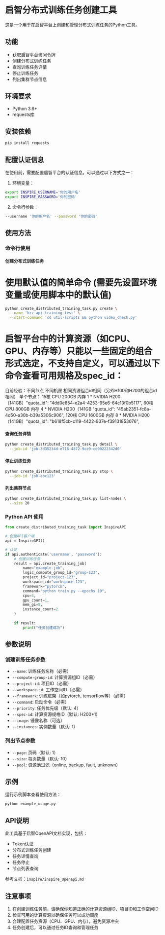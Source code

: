 # 启智分布式训练任务创建工具

这是一个用于在启智平台上创建和管理分布式训练任务的Python工具。

## 功能

- 获取启智平台访问令牌
- 创建分布式训练任务
- 查询训练任务详情
- 停止训练任务
- 列出集群节点信息

## 环境要求

- Python 3.6+
- requests库

## 安装依赖

```bash
pip install requests
```

## 配置认证信息

在使用前，需要配置启智平台的认证信息。可以通过以下方式之一：

1. 环境变量：
```bash
export INSPIRE_USERNAME='你的用户名'
export INSPIRE_PASSWORD='你的密码'
```

2. 命令行参数：
```bash
--username '你的用户名' --password '你的密码'
```

## 使用方法

### 命令行使用

#### 创建分布式训练任务

# 使用默认值的简单命令 (需要先设置环境变量或使用脚本中的默认值)
```bash
python create_distributed_training_task.py create \
  --name 'hzz-api-training-test' \
  --start-command 'cd util-scripts && python video_check.py'
```

# 启智平台中的计算资源（如CPU、GPU、内存等）只能以一些固定的组合形式选定，不支持自定义，可以通过以下命令查看可用规格及spec_id：
目前经验：不同节点 不同机房 相同资源组合id相同（另外H100和H200的组合id相同）
单个节点：
15核 CPU 200GB 内存 1 * NVIDIA H200（141GB）"quota_id": "4dd0e854-e2a4-4253-95e6-64c13f0b5117",
60核 CPU 800GB 内存 4 * NVIDIA H200（141GB "quota_id": "45ab2351-fc8a-4d50-a30b-b39a5306c906",
120核 CPU 1600GB 内存 8 * NVIDIA H200（141GB）"quota_id": "b618f5cb-c119-4422-937e-f39131853076",


#### 查询任务详情
```bash
python create_distributed_training_task.py detail \
  --job-id 'job-3d35234d-e716-4872-9ce9-ce00222342d0'
```

#### 停止训练任务
```bash
python create_distributed_training_task.py stop \
  --job-id 'job-abc123'
```

#### 列出集群节点
```bash
python create_distributed_training_task.py list-nodes \
  --size 20
```

### Python API 使用

```python
from create_distributed_training_task import InspireAPI

# 创建API客户端
api = InspireAPI()

# 认证
if api.authenticate('username', 'password'):
    # 创建训练任务
    result = api.create_training_job(
        name="example-job",
        logic_compute_group_id="group-123",
        project_id="project-123",
        workspace_id="workspace-123",
        framework="pytorch",
        command="python train.py --epochs 10",
        cpu=4,
        gpu_count=1,
        mem_gi=8,
        instance_count=2
    )
    
    if result:
        print("任务创建成功")
```

## 参数说明

### 创建训练任务参数

- `--name`: 训练任务名称（必需）
- `--compute-group-id`: 计算资源组ID（必需）
- `--project-id`: 项目ID（必需）
- `--workspace-id`: 工作空间ID（必需）
- `--framework`: 训练框架（如pytorch, tensorflow等）（必需）
- `--command`: 启动命令（必需）
- `--priority`: 任务优先级（默认: 4）
- `--spec-id`: 计算资源规格ID（默认: H200*1）
- `--image`: 镜像名称（可选）
- `--instances`: 实例数量（默认: 1）

### 列出节点参数

- `--page`: 页码（默认: 1）
- `--size`: 每页数量（默认: 10）
- `--pool`: 资源池过滤（online, backup, fault, unknown）

## 示例

运行示例脚本查看使用方法：
```bash
python example_usage.py
```

## API说明

此工具基于启智OpenAPI文档实现，包括：

- Token认证
- 分布式训练任务创建
- 任务详情查询
- 任务停止
- 节点列表查询

参考文档：`inspire/inspire_Openapi.md`

## 注意事项

1. 在创建训练任务前，请确保你知道正确的计算资源组ID、项目ID和工作空间ID
2. 检查可用的计算资源以确保任务可以成功调度
3. 合理配置任务资源（CPU、GPU、内存），避免资源冲突
4. 任务创建后，可以通过任务ID查询和管理任务
